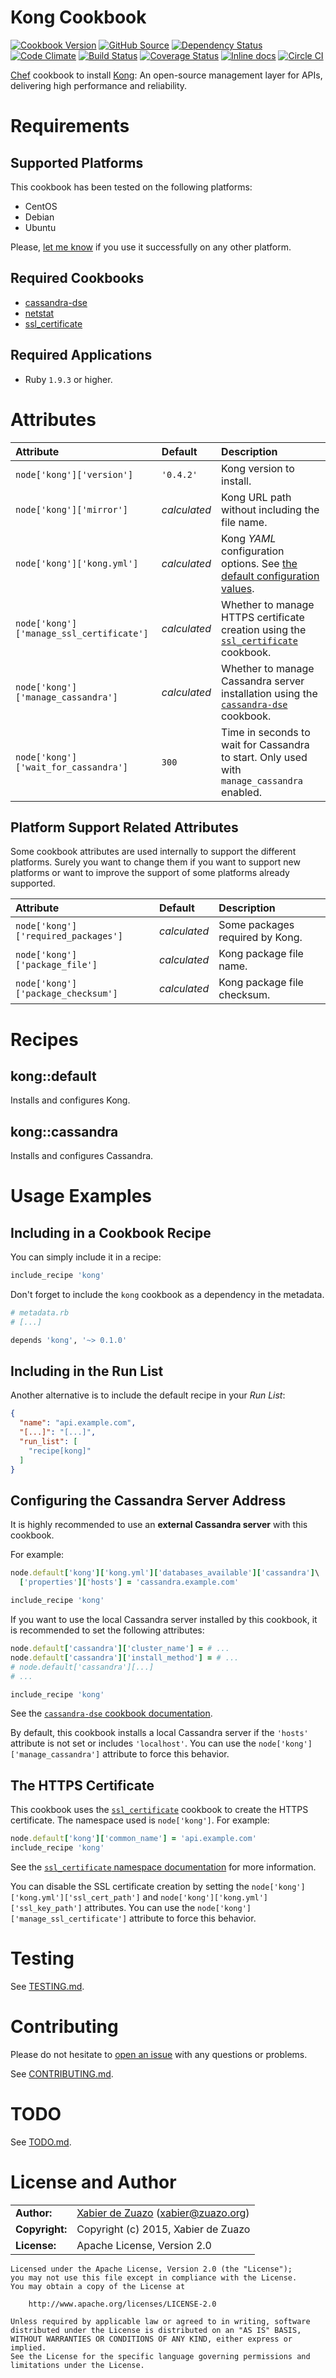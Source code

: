 Kong Cookbook
=============
[![Cookbook Version](https://img.shields.io/cookbook/v/kong.svg?style=flat)](https://supermarket.chef.io/cookbooks/kong)
[![GitHub Source](https://img.shields.io/badge/source-GitHub-blue.svg?style=flat)](https://github.com/zuazo/kong-cookbook)
[![Dependency Status](http://img.shields.io/gemnasium/zuazo/kong-cookbook.svg?style=flat)](https://gemnasium.com/zuazo/kong-cookbook)
[![Code Climate](http://img.shields.io/codeclimate/github/zuazo/kong-cookbook.svg?style=flat)](https://codeclimate.com/github/zuazo/kong-cookbook)
[![Build Status](http://img.shields.io/travis/zuazo/kong-cookbook.svg?style=flat)](https://travis-ci.org/zuazo/kong-cookbook)
[![Coverage Status](http://img.shields.io/coveralls/zuazo/kong-cookbook.svg?style=flat)](https://coveralls.io/r/zuazo/kong-cookbook?branch=master)
[![Inline docs](http://inch-ci.org/github/zuazo/kong-cookbook.svg?branch=master&style=flat)](http://inch-ci.org/github/zuazo/kong-cookbook)
[![Circle CI](https://circleci.com/gh/zuazo/kong-cookbook/tree/master.svg?style=shield)](https://circleci.com/gh/zuazo/kong-cookbook/tree/master)

[Chef](https://www.chef.io/) cookbook to install [Kong](https://getkong.org/): An open-source management layer for APIs, delivering high performance and reliability.

Requirements
============

## Supported Platforms

This cookbook has been tested on the following platforms:

* CentOS
* Debian
* Ubuntu

Please, [let me know](https://github.com/zuazo/kong-cookbook/issues/new?title=I%20have%20used%20it%20successfully%20on%20...) if you use it successfully on any other platform.

## Required Cookbooks

* [cassandra-dse](https://supermarket.chef.io/cookbooks/cassandra-dse)
* [netstat](https://supermarket.chef.io/cookbooks/netstat)
* [ssl_certificate](https://supermarket.chef.io/cookbooks/ssl_certificate)

## Required Applications

* Ruby `1.9.3` or higher.

Attributes
==========

| Attribute                                | Default      | Description                      |
|:-----------------------------------------|:-------------|:---------------------------------|
| `node['kong']['version']`                | `'0.4.2'`    | Kong version to install.
| `node['kong']['mirror']`                 | *calculated* | Kong URL path without including the file name.
| `node['kong']['kong.yml']`               | *calculated* | Kong *YAML* configuration options. See [the default configuration values](https://github.com/zuazo/kong-cookbook/blob/master/attributes/configuration.rb).
| `node['kong']['manage_ssl_certificate']` | *calculated* | Whether to manage HTTPS certificate creation using the [`ssl_certificate`](https://supermarket.chef.io/cookbooks/ssl_certificate) cookbook.
| `node['kong']['manage_cassandra']`       | *calculated* | Whether to manage Cassandra server installation using the [`cassandra-dse`](https://supermarket.chef.io/cookbooks/cassandra-dse) cookbook.
| `node['kong']['wait_for_cassandra']`     | `300`        | Time in seconds to wait for Cassandra to start. Only used with `manage_cassandra` enabled.

## Platform Support Related Attributes

Some cookbook attributes are used internally to support the different platforms. Surely you want to change them if you want to support new platforms or want to improve the support of some platforms already supported.

| Attribute                           | Default      | Description                      |
|:------------------------------------|:-------------|:---------------------------------|
| `node['kong']['required_packages']` | *calculated* | Some packages required by Kong.
| `node['kong']['package_file']`      | *calculated* | Kong package file name.
| `node['kong']['package_checksum']`  | *calculated* | Kong package file checksum.

Recipes
=======

## kong::default

Installs and configures Kong.

## kong::cassandra

Installs and configures Cassandra.

Usage Examples
==============

## Including in a Cookbook Recipe

You can simply include it in a recipe:

```ruby
include_recipe 'kong'
```

Don't forget to include the `kong` cookbook as a dependency in the metadata.

```ruby
# metadata.rb
# [...]

depends 'kong', '~> 0.1.0'
```

## Including in the Run List

Another alternative is to include the default recipe in your *Run List*:

```json
{
  "name": "api.example.com",
  "[...]": "[...]",
  "run_list": [
    "recipe[kong]"
  ]
}
```

## Configuring the Cassandra Server Address

It is highly recommended to use an **external Cassandra server** with this cookbook.

For example:

```ruby
node.default['kong']['kong.yml']['databases_available']['cassandra']\
  ['properties']['hosts'] = 'cassandra.example.com'

include_recipe 'kong'
```

If you want to use the local Cassandra server installed by this cookbook, it is recommended to set the following attributes:

```ruby
node.default['cassandra']['cluster_name'] = # ...
node.default['cassandra']['install_method'] = # ...
# node.default['cassandra'][...]
# ...

include_recipe 'kong'
```

See the [`cassandra-dse` cookbook documentation](https://supermarket.chef.io/cookbooks/cassandra-dse).

By default, this cookbook installs a local Cassandra server if the `'hosts'` attribute is not set or includes `'localhost'`. You can use the `node['kong']['manage_cassandra']` attribute to force this behavior.

## The HTTPS Certificate

This cookbook uses the [`ssl_certificate`](https://supermarket.chef.io/cookbooks/ssl_certificate) cookbook to create the HTTPS certificate. The namespace used is `node['kong']`. For example:

```ruby
node.default['kong']['common_name'] = 'api.example.com'
include_recipe 'kong'
```

See the [`ssl_certificate` namespace documentation](https://supermarket.chef.io/cookbooks/ssl_certificate#namespaces) for more information.

You can disable the SSL certificate creation by setting the `node['kong']['kong.yml']['ssl_cert_path']` and `node['kong']['kong.yml']['ssl_key_path']` attributes. You can use the `node['kong']['manage_ssl_certificate']` attribute to force this behavior.

Testing
=======

See [TESTING.md](https://github.com/zuazo/kong-cookbook/blob/master/TESTING.md).

Contributing
============

Please do not hesitate to [open an issue](https://github.com/zuazo/kong-cookbook/issues/new) with any questions or problems.

See [CONTRIBUTING.md](https://github.com/zuazo/kong-cookbook/blob/master/CONTRIBUTING.md).

TODO
====

See [TODO.md](https://github.com/zuazo/kong-cookbook/blob/master/TODO.md).


License and Author
=====================

|                      |                                          |
|:---------------------|:-----------------------------------------|
| **Author:**          | [Xabier de Zuazo](https://github.com/zuazo) (<xabier@zuazo.org>)
| **Copyright:**       | Copyright (c) 2015, Xabier de Zuazo
| **License:**         | Apache License, Version 2.0

    Licensed under the Apache License, Version 2.0 (the "License");
    you may not use this file except in compliance with the License.
    You may obtain a copy of the License at
    
        http://www.apache.org/licenses/LICENSE-2.0
    
    Unless required by applicable law or agreed to in writing, software
    distributed under the License is distributed on an "AS IS" BASIS,
    WITHOUT WARRANTIES OR CONDITIONS OF ANY KIND, either express or implied.
    See the License for the specific language governing permissions and
    limitations under the License.
